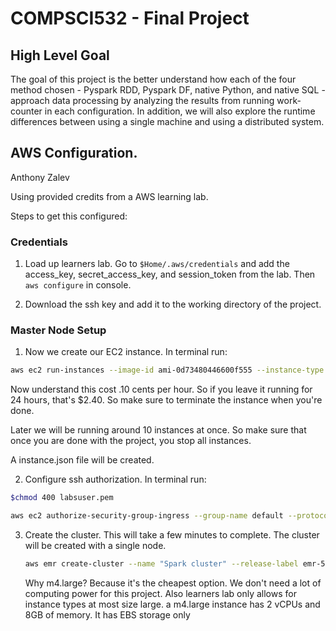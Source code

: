 # COMPSCI532 - Final Project

## High Level Goal
The goal of this project is the better understand how each of the four method chosen - Pyspark RDD, Pyspark DF, native Python, and native SQL - approach data processing by analyzing the results from running work-counter in each configuration. In addition, we will also explore the runtime differences between using a single machine and using a distributed system.


## AWS Configuration.

Anthony Zalev

Using provided credits from a AWS learning lab.

Steps to get this configured:

### Credentials

1. Load up learners lab. Go to `$Home/.aws/credentials` and add the access_key, secret_access_key, and session_token from the lab. Then `aws configure` in console.

2. Download the ssh key and add it to the working directory of the project.

### Master Node Setup

1. Now we create our EC2 instance. In terminal run:

```bash
aws ec2 run-instances --image-id ami-0d73480446600f555 --instance-type m4.large --key-name vockey > instance.json
```

Now understand this cost .10 cents per hour. So if you leave it running for 24 hours, that's $2.40. So make sure to terminate the instance when you're done.

Later we will be running around 10 instances at once. So make sure that once you are done with the project, you stop all instances.

A instance.json file will be created.

2. Configure ssh authorization. In terminal run:

```bash
$chmod 400 labsuser.pem
```

```bash
aws ec2 authorize-security-group-ingress --group-name default --protocol tcp --port 22 --cidr 0.0.0.0/0
```

3. Create the cluster. This will take a few minutes to complete. The cluster will be created with a single node.

    ```bash
    aws emr create-cluster --name "Spark cluster" --release-label emr-5.36.0 --applications Name=Spark --ec2-attributes KeyName=myKey --instance-type m4.large  --instance-count 1 --use-default-roles
    ```

    Why m4.large? Because it's the cheapest option. We don't need a lot of computing power for this project. Also learners lab only allows for instance types at most size large. a m4.large instance has 2 vCPUs and 8GB of memory. It has EBS storage only
